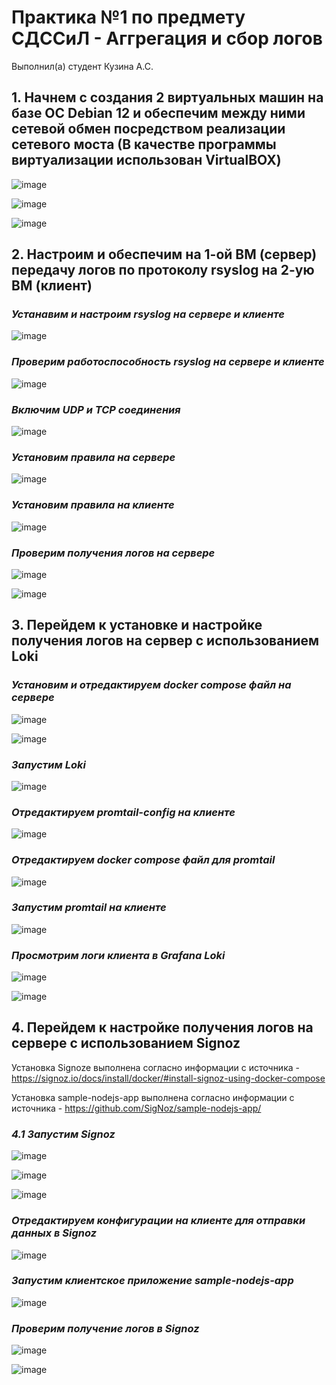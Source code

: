 # Практика №1 по предмету СДССиЛ - Аггрегация и сбор логов
Выполнил(а) студент Кузина А.С.
## **1. Начнем с создания 2 виртуальных машин на базе ОС Debian 12 и обеспечим между ними сетевой обмен посредством реализации сетевого моста (В качестве программы виртуализации использован VirtualBOX)**

![image](Screenshots/1.png)

![image](Screenshots/2.png)

![image](Screenshots/3.png)

## **2. Настроим и обеспечим на 1-ой ВМ (сервер) передачу логов по протоколу rsyslog на 2-ую ВМ (клиент)**

### *Устанавим и настроим rsyslog на сервере и клиенте*

![image](Screenshots/4.png)

### *Проверим работоспособность rsyslog на сервере и клиенте*

![image](Screenshots/5.png)

### *Включим UDP и TCP соединения*

![image](Screenshots/6.png)

### *Установим правила на сервере*

![image](Screenshots/7.png)

### *Установим правила на клиенте*

![image](Screenshots/8.png)

### *Проверим получения логов на сервере*

![image](Screenshots/9.png)

![image](Screenshots/10.png)

## **3. Перейдем к установке и настройке получения логов на сервер с использованием Loki**

### *Установим и отредактируем docker compose файл на сервере*

![image](Screenshots/11.png)
   
![image](Screenshots/12.png)

### *Запустим Loki*

![image](Screenshots/13.png)

### *Отредактируем promtail-config на клиенте*

![image](Screenshots/14.png)

### *Отредактируем docker compose файл для promtail*

![image](Screenshots/15.png)

### *Запустим promtail на клиенте*

![image](Screenshots/16.png)

### *Просмотрим логи клиента в Grafana Loki*

![image](Screenshots/17.png)

![image](Screenshots/18.png)

## **4. Перейдем к настройке получения логов на сервере с использованием Signoz**

Установка Signoze выполнена согласно информации с источника - https://signoz.io/docs/install/docker/#install-signoz-using-docker-compose

Установка sample-nodejs-app выполнена согласно информации с источника - https://github.com/SigNoz/sample-nodejs-app/

### *4.1 Запустим Signoz*

![image](Screenshots/19.png)
   
![image](Screenshots/20.png)
   
![image](Screenshots/21.png)


### *Отредактируем конфигурации на клиенте для отправки данных в Signoz*

![image](Screenshots/22.png)

### *Запустим клиентское приложение sample-nodejs-app*

![image](Screenshots/23.png)

### *Проверим получение логов в Signoz*

![image](Screenshots/24.png)
   
![image](Screenshots/25.png)

